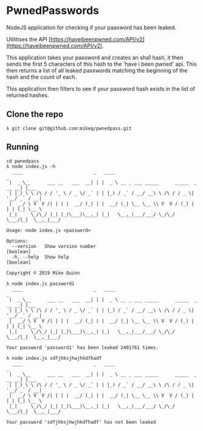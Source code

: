 # PwnedPasswords

NodeJS application for checking if your paasword has been leaked.

Utilitises the API [https://haveibeenpwned.com/API/v2](https://haveibeenpwned.com/API/v2).

This application takes your password and creates an sha1 hash, it then sends the first 5 characters of this hash to the 'have i been pwned' api. This then returns a list of all leaked passwords matching the
beginning of the hash and the count of each.

This application then filters to see if your password hash exists in the list of returned hashes.

## Clone the repo

```
λ git clone git@github.com:mikeq/pwnedpass.git
```

## Running

```
cd pwnedpass
λ node index.js -h
  ____                          _   ____                                     _
 |  _ \__      ___ __   ___  __| | |  _ \ __ _ ___ _____      _____  _ __ __| |___
 | |_) \ \ /\ / / '_ \ / _ \/ _` | | |_) / _` / __/ __\ \ /\ / / _ \| '__/ _` / __|
 |  __/ \ V  V /| | | |  __/ (_| | |  __/ (_| \__ \__ \\ V  V / (_) | | | (_| \__ \
 |_|     \_/\_/ |_| |_|\___|\__,_| |_|   \__,_|___/___/ \_/\_/ \___/|_|  \__,_|___/

Usage: node index.js <password>

Options:
  --version   Show version number                                      [boolean]
  -h, --help  Show help                                                [boolean]

Copyright © 2019 Mike Quinn

λ node index.js password1
  ____                          _   ____                                     _
 |  _ \__      ___ __   ___  __| | |  _ \ __ _ ___ _____      _____  _ __ __| |___
 | |_) \ \ /\ / / '_ \ / _ \/ _` | | |_) / _` / __/ __\ \ /\ / / _ \| '__/ _` / __|
 |  __/ \ V  V /| | | |  __/ (_| | |  __/ (_| \__ \__ \\ V  V / (_) | | | (_| \__ \
 |_|     \_/\_/ |_| |_|\___|\__,_| |_|   \__,_|___/___/ \_/\_/ \___/|_|  \__,_|___/

Your password 'password1' has been leaked 2401761 times.

λ node index.js sdfjhksjhwjhkdfhadf
  ____                          _   ____                                     _
 |  _ \__      ___ __   ___  __| | |  _ \ __ _ ___ _____      _____  _ __ __| |___
 | |_) \ \ /\ / / '_ \ / _ \/ _` | | |_) / _` / __/ __\ \ /\ / / _ \| '__/ _` / __|
 |  __/ \ V  V /| | | |  __/ (_| | |  __/ (_| \__ \__ \\ V  V / (_) | | | (_| \__ \
 |_|     \_/\_/ |_| |_|\___|\__,_| |_|   \__,_|___/___/ \_/\_/ \___/|_|  \__,_|___/

Your password 'sdfjhksjhwjhkdfhadf' has not been leaked

```
